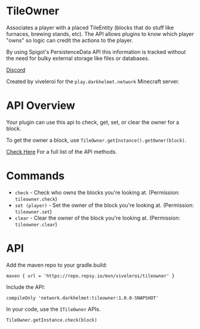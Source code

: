 # TileOwner

Associates a player with a placed TileEntity (blocks that do stuff like furnaces, brewing stands, etc). The API allows plugins to know which player "owns" so logic can credit the actions to the player.

By using Spigot's PersistenceData API this information is tracked without the need for bulky external storage like files or databases.

[Discord](https://discord.gg/Q6sHDfnMAc)

Created by viveleroi for the `play.darkhelmet.network` Minecraft server.

# API Overview

Your plugin can use this api to check, get, set, or clear the owner for a block.

To get the owner a block, use `TileOwner.getInstance().getOwner(block)`.

[Check Here](https://github.com/darkhelmet-gaming/TileOwner/blob/main/src/main/java/darkhelmet/network/tileowner/ITileOwner.java) For a full list of the API methods.

# Commands

- `check` - Check who owns the blocks you're looking at. (Permission: `tileowner.check`)
- `set (player)` - Set the owner of the block you're looking at. (Permission: `tileowner.set`)
- `clear` - Clear the owner of the block you're looking at. (Permission: `tileowner.clear`)

# API

Add the maven repo to your gradle.build:

`maven { url = 'https://repo.repsy.io/mvn/viveleroi/tileowner' }`

Include the API:

`compileOnly 'network.darkhelmet:tileowner:1.0.0-SNAPSHOT'`

In your code, use the `ITileOwner` APIs.

`TileOwner.getInstance.check(block)`